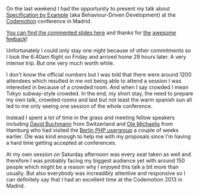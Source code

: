 On the last weekend I had the opportunity to present my talk about [Specification by Example][sbe] (aka Behaviour-Driven Development) at the [Codemotion] conference in Madrid.

[You can find the commented slides here][slides] and thanks for [the][comment1] [awesome][comment2] [feeback][comment3]!

Unfortunately I could only stay one night because of other commitments so I took the 6:40am flight on Friday and arrived home 29 hours later. A very intense trip. But one very much worth while.

I don't know the official numbers but I was told that there were around 1200 attendees which resulted in me not being able to attend a session I was interested in because of a crowded room. And when I say crowded I mean Tokyo subway-style crowded. In the end, my short stay, the need to prepare my own talk, crowded rooms and last but not least the warm spanish sun all led to me only seeing one session of the whole conference.

Instead I spent a lot of time in the grass and meeting fellow speakers including [David Buchmann][dbu] from Switzerland and [Ole Michaelis][ole] from Hamburg who had visited the [Berlin PHP usergroup][bephpug] a couple of weeks earlier. Ole was kind enough to help me with my proposals since I'm having a hard time getting accepted at conferences.

At my own session on Saturday afternoon was every seat taken as well and therefore I was probably facing my biggest audience yet with around 150 people which might be a reason why I enjoyed this talk a bit more than usually. But also everybody was increadibly attentive and responsive so I can definitely say that I had an excellent time at the Codemotion 2013 in Madrid.

[sbe]: http://specificationbyexample.com
[Codemotion]: http://madrid.codemotionworld.com/
[slides]: /res/sbe_froscon8.pdf
[comment1]: https://twitter.com/wnohang/status/391592132667928577
[comment2]: https://twitter.com/aamormo/status/391516235118436353
[comment3]: https://twitter.com/daviddiazgismer/status/391524498979434496
[dbu]: https://twitter.com/dbu
[ole]: https://twitter.com/CodeStars
[bephpug]: http://bephpug.de